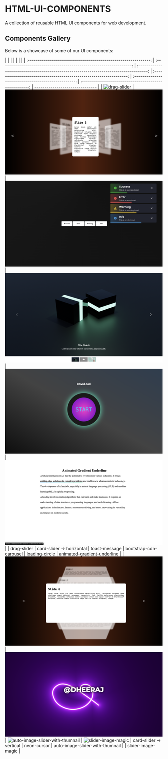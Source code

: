 # HTML-UI-COMPONENTS

A collection of reusable HTML UI components for web development.

## Components Gallery

Below is a showcase of some of our UI components:

|                                                                 |                                                                     |                                                                                       |                                                                     |                                                     |                                                        |
| :-------------------------------------------------------------: | :-----------------------------------------------------------------: | :-----------------------------------------------------------------------------------: | :-----------------------------------------------------------------: | :-------------------------------------------------: | :----------------------------------------------------: | ------------------------------- |
|          ![drag-slider](assets/images/drag-slider.png)          | ![card-slider-horizontal](assets/images/card-slider-horizontal.png) |                   ![toast-message](assets/images/toast-message.png)                   | ![bootstrap-cdn-carousel](assets/images/bootstrap-cdn-carousel.png) | ![loading-circle](assets/images/loading-circle.png) | ![Tabs](assets/images/animated-gradient-underline.png) |
|                           drag-slider                           |                      card-slider -> horizontal                      |                                     toast-message                                     |                       bootstrap-cdn-carousel                        |                   loading-circle                    |              animated-gradient-underline               |
| ![card-slider-vertical](assets/images/card-slider-vertical.png) |            ![neon-cursor](assets/images/neon-cursor.png)            | ![auto-image-slider-with-thumnail](assets/images/auto-image-slider-with-thumnail.png) |     ![slider-image-magic](assets/images/slider-image-magic.png)     |               card-slider -> vertical               |                      neon-cursor                       | auto-image-slider-with-thumnail |
|                       slider-image-magic                        |
